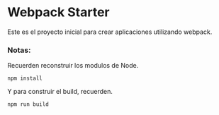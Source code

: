 # Webpack Starter
Este es el proyecto inicial para crear aplicaciones utilizando webpack.

### Notas:
Recuerden reconstruir los modulos de Node.
```
npm install
``` 
Y para construir el build, recuerden.
```
npm run build
```